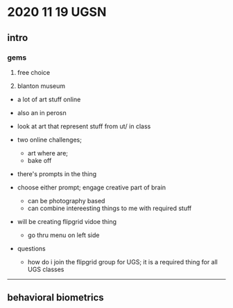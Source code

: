 # 2020 11 19 UGSN

## intro

### gems

1. free choice

2. blanton museum

- a lot of art stuff online
- also an in perosn

- look at art that represent stuff from ut/ in class

- two online challenges;
  - art where are;
  - bake off

- there's prompts in the thing

- choose either prompt; engage creative part of brain
  - can be photography based
  - can combine intereesting things to me with required stuff

- will be creating flipgrid vidoe thing
  - go thru menu on left side

- questions
  - how do i join the flipgrid group for UGS; it is a required thing for all UGS classes

---

## behavioral biometrics







<!--
Abbreviation Key
i = I
-->
